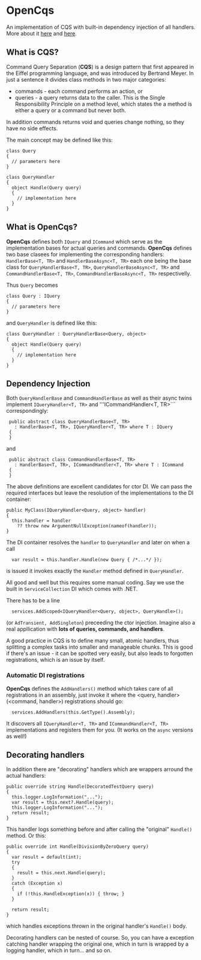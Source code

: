 # OpenCqs
An implementation of CQS with built-in dependency injection of all handlers. More about it [here](https://blogs.cuttingedge.it/steven/posts/2011/meanwhile-on-the-command-side-of-my-architecture/) and [here](https://www.dotnetcurry.com/patterns-practices/1305/aspect-oriented-programming-aop-csharp-using-solid).

## What is CQS?
Command Query Separation (**CQS**) is a design pattern that first appeared in the Eiffel programming language, and was introduced by Bertrand Meyer. In just a sentence 
it divides class methods in two major categories: 
- commands - each command performs an action, or 
- queries - a query returns data to the caller.
This is the Single Responsibility Principle on a method level, which states the a method is either a query or a command but never both.

In addition commands returns void and queries change nothing, so they have no side effects.

The main concept may be defined like this:

```
class Query 
{
  // parameters here
}

class QueryHandler 
{
  object Handle(Query query)
  {
    // implementation here
  }
}
```


## What is OpenCqs?
**OpenCqs** defines both ```IQuery``` and ```ICommand``` which serve as the implementation bases for actual queries and commands. **OpenCqs** defines two base clasees for implementing the corresponding handlers: 
```HandlerBase<T, TR>``` and ```HandlerBaseAsync<T, TR>``` each one being the base class for ```QueryHandlerBase<T, TR>```,  ```QueryHandlerBaseAsync<T, TR>``` and ```CommandHandlerBase<T, TR>```, ```CommandHandlerBaseAsync<T, TR>``` respectivelly.

Thus ```Query``` becomes

```
class Query : IQuery
{
  // parameters here
}
```

and ```QueryHandler``` is defined like this:


```
class QueryHandler : QueryHandlerBase<Query, object>
{
  object Handle(Query query)
  {
    // implementation here
  }
}
```

## Dependency Injection
Both ```QueryHandlerBase``` and ```CommandHandlerBase``` as well as their async twins implement ```IQueryHandler<T, TR>``` and '''ICommandHandler<T, TR>``` correspondingly:

```
 public abstract class QueryHandlerBase<T, TR> 
   : HandlerBase<T, TR>, IQueryHandler<T, TR> where T : IQuery
 {
 }
```	

and 

```
 public abstract class CommandHandlerBase<T, TR> 
   : HandlerBase<T, TR>, ICommandHandler<T, TR> where T : ICommand
 {
 }
```	
 
The above definitions are excellent candidates for ctor DI. We can pass the required interfaces but leave the resolution of the implementations to the DI container:


```
public MyClass(IQueryHandler<Query, object> handler)
{
  this.handler = handler 
    ?? throw new ArgumentNullException(nameof(handler));
}
```

The DI container resolves the ```handler``` to ```QueryHandler``` and later on when a call 

```
  var result = this.handler.Handle(new Query { /*...*/ });
```

is issued it invokes exactly the ```Handler``` method defined in ```QueryHandler```.  

All good and well but this requires some manual coding. Say we use the built in ```ServiceCollection``` DI which comes with .NET. 

There has to be a line 

```
  services.AddScoped<IQueryHandler<Query, object>, QueryHandle>();
```

(or ```AdTransient, AddSingleton```) preceeding the ctor injection. Imagine also a real appllication with **lots of queries, commands, and handlers**.

A good practice in CQS is to define many small, atomic handlers, thus splitting a complex tasks into smaller and manageable chunks. This is good if there's an issue - it can be spotted very easily, but also leads to forgotten registrations, which is an issue by itself.

### Automatic DI registrations
**OpenCqs** defines the ```AddHandlers()``` method which takes care of all registrations in an assembly, just invoke it where the <query, handler> (<command, handler>) registrations should go:

```
  services.AddHandlers(this.GetType().Assembly);
```

It discovers all ```IQueryHandler<T, TR>``` and ```ICommandHandler<T, TR>``` implementations and registers them for you. (It works on the ```async``` versions as well!)

## Decorating handlers

In addition there are "decorating" handlers which are wrappers arround the actual handlers:

```
public override string Handle(DecoratedTestQuery query)
{
  this.logger.LogInformation("...");
  var result = this.next?.Handle(query);
  this.logger.LogInformation("...");
  return result;
}
```

This handler logs something before and after calling the "original" ```Handle()``` method. Or this:

```
public override int Handle(DivisionByZeroQuery query)
{
  var result = default(int);
  try
  {
    result = this.next.Handle(query);
  }
  catch (Exception x)
  {
    if (!this.HandleException(x)) { throw; }
  }

  return result;
}
```	

which handles exceptions thrown in the original handler's ```Handle()``` body. 

Decorating handlers can be nested of course. So, you can have a exception catching handler wrapping the original one, which in turn is wrapped by a logging handler, which in turn... and so on.

